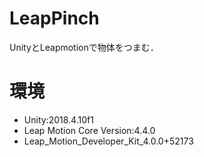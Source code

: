 # LeapPinch

UnityとLeapmotionで物体をつまむ．

# 環境
* Unity:2018.4.10f1
* Leap Motion Core Version:4.4.0
* Leap_Motion_Developer_Kit_4.0.0+52173